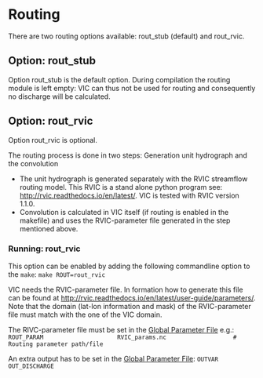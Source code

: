 # Routing

There are two routing options available: rout_stub (default) and rout_rvic.

## Option: rout_stub

Option rout_stub is the default option. During compilation the routing module is left empty: VIC can thus not be used for routing and consequently no discharge will be calculated.

## Option: rout_rvic

Option rout_rvic is optional. 

The routing process is done in two steps: Generation unit hydrograph and the convolution
*   The unit hydrograph is generated separately with the RVIC streamflow routing model. This RVIC is a stand alone python program see:  http://rvic.readthedocs.io/en/latest/. VIC is tested with RVIC version 1.1.0.
*   Convolution is calculated in VIC itself (if routing is enabled in the makefile) and uses the RVIC-parameter file generated in the step mentioned above.

### Running: rout_rvic

This option can be enabled by adding the following commandline option to the `make`:
`make ROUT=rout_rvic`

VIC needs the RVIC-parameter file. In formation how to generate this file can be found at http://rvic.readthedocs.io/en/latest/user-guide/parameters/. Note that the domain (lat-lon information and mask) of the RVIC-parameter file must match with the one of the VIC domain.

The RIVC-parameter file must be set in the [Global Parameter File](GlobalParam.md) e.g.:
`ROUT_PARAM                     RVIC_params.nc                   # Routing parameter path/file`

An extra output has to be set in the [Global Parameter File](GlobalParam.md):
`OUTVAR                  OUT_DISCHARGE`
